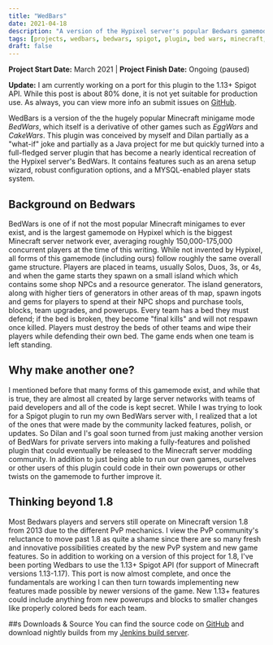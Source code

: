 ```yaml
---
title: "WedBars"
date: 2021-04-18
description: "A version of the Hypixel server's popular Bedwars gamemode, recreated from scratch."
tags: [projects, wedbars, bedwars, spigot, plugin, bed wars, minecraft, featured]
draft: false
---
```

**Project Start Date:** March 2021 | **Project Finish Date:** Ongoing (paused)

**Update:** I am currently working on a port for this plugin to the 1.13+ Spigot API. While this post is about 80% done, it is not yet suitable for production use. As always, you can view more info an submit issues on [GitHub](https://github.com/dilanx/WedBars/tree/1.13+).

WedBars is a version of the the hugely popular Minecraft minigame mode *BedWars*, which itself is a derivative of other games such as *EggWars* and *CakeWars*. This plugin was conceived by myself and Dilan partially as a "what-if" joke and partially as a Java project for me but quickly turned into a full-fledged server plugin that has become a nearly identical recreation of the Hypixel server's BedWars. It contains features such as an arena setup wizard, robust configuration options, and a MYSQL-enabled player stats system.

## Background on Bedwars

BedWars is one of if not the most popular Minecraft minigames to ever exist, and is the largest gamemode on Hypixel which is the biggest Minecraft server network ever, averaging roughly 150,000-175,000 concurrent players at the time of this writing. While not invented by Hypixel, all forms of this gamemode (including ours) follow roughly the same overall game structure. Players are placed in teams, usually Solos, Duos, 3s, or 4s, and when the game starts they spawn on a small island which which contains some shop NPCs and a resource generator. The island generators, along with higher tiers of generators in other areas of th map, spawn ingots and gems for players to spend at their NPC shops and purchase tools, blocks, team upgrades, and powerups. Every team has a bed they must defend; if the bed is broken, they become "final kills" and will not respawn once killed. Players must destroy the beds of other teams and wipe their players while defending their own bed. The game ends when one team is left standing.

## Why make another one?

I mentioned before that many forms of this gamemode exist, and while that is true, they are almost all created by large server networks with teams of paid developers and all of the code is kept secret. While I was trying to look for a Spigot plugin to run my own BedWars server with, I realized that a lot of the ones that were made by the community lacked features, polish, or updates. So Dilan and I's goal soon turned from just making another version of BedWars for private servers into making a fully-features and polished plugin that could eventually be released to the Minecraft server modding community. In addition to just being able to run our own games, ourselves or other users of this plugin could code in their own powerups or other twists on the gamemode to further improve it.

## Thinking beyond 1.8

Most Bedwars players and servers still operate on Minecraft version 1.8 from 2013 due to the different PvP mechanics. I view the PvP community's reluctance to move past 1.8 as quite a shame since there are so many fresh and innovative possibilities created by the new PvP system and new game features. So in addition to working on a version of this project for 1.8, I've been porting Wedbars to use the 1.13+ Spigot API (for support of Minecraft versions 1.13-1.17). This port is now almost complete, and once the fundamentals are working I can then turn towards implementing new features made possible by newer versions of the game. New 1.13+ features could include anything from new powerups and blocks to smaller changes like properly colored beds for each team.

##s Downloads & Source
You can find the source code on [GitHub](https://github.com/dilanx/WedBars) and download nightly builds from my [Jenkins build server](http://builds.jackburkhardt.com/).